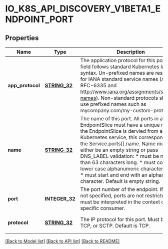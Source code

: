 # IO_K8S_API_DISCOVERY_V1BETA1_ENDPOINT_PORT

## Properties
Name | Type | Description | Notes
------------ | ------------- | ------------- | -------------
**app_protocol** | [**STRING_32**](STRING_32.md) | The application protocol for this port. This field follows standard Kubernetes label syntax. Un-prefixed names are reserved for IANA standard service names (as per RFC-6335 and http://www.iana.org/assignments/service-names). Non-standard protocols should use prefixed names such as mycompany.com/my-custom-protocol. | [optional] [default to null]
**name** | [**STRING_32**](STRING_32.md) | The name of this port. All ports in an EndpointSlice must have a unique name. If the EndpointSlice is dervied from a Kubernetes service, this corresponds to the Service.ports[].name. Name must either be an empty string or pass DNS_LABEL validation: * must be no more than 63 characters long. * must consist of lower case alphanumeric characters or &#39;-&#39;. * must start and end with an alphanumeric character. Default is empty string. | [optional] [default to null]
**port** | **INTEGER_32** | The port number of the endpoint. If this is not specified, ports are not restricted and must be interpreted in the context of the specific consumer. | [optional] [default to null]
**protocol** | [**STRING_32**](STRING_32.md) | The IP protocol for this port. Must be UDP, TCP, or SCTP. Default is TCP. | [optional] [default to null]

[[Back to Model list]](../README.md#documentation-for-models) [[Back to API list]](../README.md#documentation-for-api-endpoints) [[Back to README]](../README.md)


